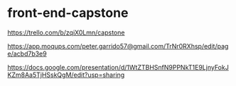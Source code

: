 # front-end-capstone

https://trello.com/b/zqiX0Lmn/capstone

https://app.moqups.com/peter.garrido57@gmail.com/TrNr0RXhsp/edit/page/acbd7b3e9

https://docs.google.com/presentation/d/1WtZTBHSnfN9PPNkT1E9LjnyFokJKZm8Aa5TjHSskQgM/edit?usp=sharing
